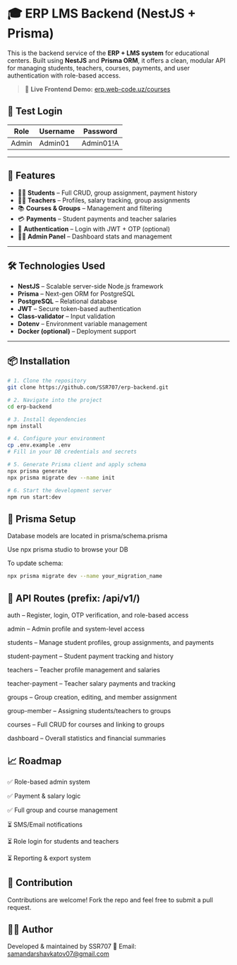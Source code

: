 # 🎓 ERP LMS Backend (NestJS + Prisma)

This is the backend service of the **ERP + LMS system** for educational centers. Built using **NestJS** and **Prisma ORM**, it offers a clean, modular API for managing students, teachers, courses, payments, and user authentication with role-based access.

> 🔗 **Live Frontend Demo:** [erp.web-code.uz/courses](https://erp.web-code.uz/courses)

## 🔐 Test Login

| Role  | Username | Password   |
|-------|----------|------------|
| Admin | Admin01  | Admin01!A  |

---

## 🚀 Features

- 👨‍🎓 **Students** – Full CRUD, group assignment, payment history
- 👩‍🏫 **Teachers** – Profiles, salary tracking, group assignments
- 📚 **Courses & Groups** – Management and filtering
- 💳 **Payments** – Student payments and teacher salaries
- 🔐 **Authentication** – Login with JWT + OTP (optional)
- 🧑‍💼 **Admin Panel** – Dashboard stats and management

---

## 🛠️ Technologies Used

- **NestJS** – Scalable server-side Node.js framework
- **Prisma** – Next-gen ORM for PostgreSQL
- **PostgreSQL** – Relational database
- **JWT** – Secure token-based authentication
- **Class-validator** – Input validation
- **Dotenv** – Environment variable management
- **Docker (optional)** – Deployment support

---

## 📦 Installation

```bash
# 1. Clone the repository
git clone https://github.com/SSR707/erp-backend.git

# 2. Navigate into the project
cd erp-backend

# 3. Install dependencies
npm install

# 4. Configure your environment
cp .env.example .env
# Fill in your DB credentials and secrets

# 5. Generate Prisma client and apply schema
npx prisma generate
npx prisma migrate dev --name init

# 6. Start the development server
npm run start:dev
```

## 🧩 Prisma Setup
Database models are located in prisma/schema.prisma

Use npx prisma studio to browse your DB

To update schema:

```bash
npx prisma migrate dev --name your_migration_name
```
## 🔗 API Routes (prefix: /api/v1/)
auth – Register, login, OTP verification, and role-based access

admin – Admin profile and system-level access

students – Manage student profiles, group assignments, and payments

student-payment – Student payment tracking and history

teachers – Teacher profile management and salaries

teacher-payment – Teacher salary payments and tracking

groups – Group creation, editing, and member assignment

group-member – Assigning students/teachers to groups

courses – Full CRUD for courses and linking to groups

dashboard – Overall statistics and financial summaries

## 📈 Roadmap
✅ Role-based admin system

✅ Payment & salary logic

✅ Full group and course management

⏳ SMS/Email notifications

⏳ Role login for students and teachers

⏳ Reporting & export system

## 🤝 Contribution
Contributions are welcome!
Fork the repo and feel free to submit a pull request.

## 🧑‍💻 Author
Developed & maintained by SSR707
📧 Email: samandarshavkatov07@gmail.com